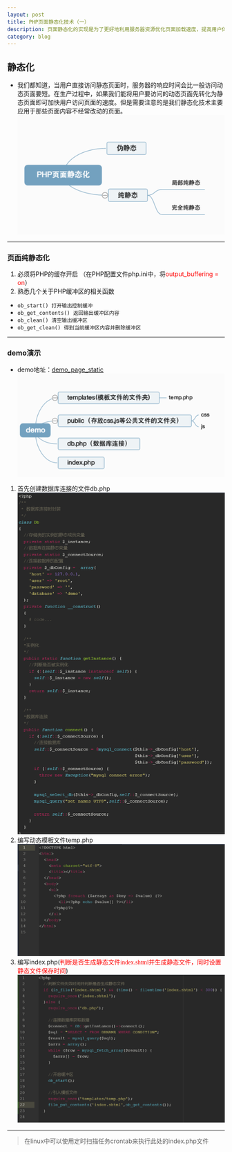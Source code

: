 ```yaml
---
layout: post
title: PHP页面静态化技术（一）
description: 页面静态化的实现是为了更好地利用服务器资源优化页面加载速度，提高用户体验。当用户发出请求时，服务器将对PHP语法进行分析，经过解析之后再执行。当php文件有内容输出时，该内容会先经过服务器的buffer，然后再通过TCP传递到客户端。
category: blog
---
```


## 静态化
* 我们都知道，当用户直接访问静态页面时，服务器的响应时间会比一般访问动态页面要短。在生产过程中，如果我们能将用户要访问的动态页面先转化为静态页面即可加快用户访问页面的速度。但是需要注意的是我们静态化技术主要应用于那些页面内容不经常改动的页面。<br/>
![page-static-first](/images/pageStatic/page-static-first.png)

---

### 页面纯静态化
1. 必须将PHP的缓存开启
（在PHP配置文件php.ini中，将<font color=red >output_buffering = on</font>）
2. 熟悉几个关于PHP缓冲区的相关函数<br>
<ul>
<li><code>ob_start() 打开输出控制缓冲</code></li>
<li><code>ob_get_contents() 返回输出缓冲区内容</code></li>
<li><code>ob_clean() 清空输出缓冲区</code></li>
<li><code>ob_get_clean() 得到当前缓冲区内容并删除缓冲区</code></li>
</ul>

---

### demo演示
* demo地址：[demo_page_static](https://github.com/zhoubohan/demo_page_static)<br/>
![page-static-second](/images/pageStatic/page-static-second.png)
1. 首先创建数据库连接的文件db.php
![page-static-thrid](/images/pageStatic/page-static-thrid.png)
2. 编写动态模板文件temp.php
![page-static-fifth](/images/pageStatic/page-static-fifth.png)
3. 编写index.php(<font color=red face="consolas">判断是否生成静态文件index.shtml并生成静态文件，同时设置静态文件保存时间</font>)
![page-static-forth](/images/pageStatic/page-static-forth.png)

---
> 在linux中可以使用定时扫描任务crontab来执行此处的index.php文件
